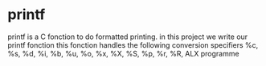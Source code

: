 # printf
printf is a C fonction to do formatted printing.
in this project we write our printf fonction
this fonction  handles the following conversion specifiers
%c, %s, %d, %i, %b, %u, %o, %x, %X, %S, %p, %r, %R,
ALX programme
